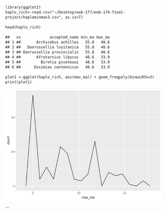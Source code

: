     library(ggplot2)
    haplo_rich<-read.csv("~/Desktop/eeb-177/eeb-174-final-project/haplominmax3.csv", as.is=T)

    head(haplo_rich)

    ##   xx             accepted_name min_ma max_ma
    ## 1 ##       Archicebus achilles   55.8   48.6
    ## 2 ##   Donrussellia lusitanica   55.8   48.6
    ## 3 ## Donrussellia provincialis   55.8   48.6
    ## 4 ##       Afrotarsius libycus   48.6   33.9
    ## 5 ##         Biretia piveteaui   48.6   33.9
    ## 6 ##      Eosimias centennicus   48.6   33.9

    plot1 <-ggplot(haplo_rich, aes(max_ma)) + geom_freqpoly(binwidth=3)
    print(plot1)

![](haplo_ggplot_pres_files/figure-markdown_strict/unnamed-chunk-2-1.png)

\`\`\`
